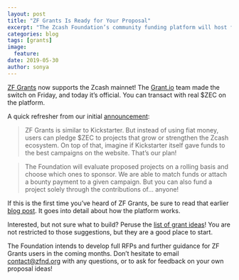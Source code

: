 ```yaml
---
layout: post
title: "ZF Grants Is Ready for Your Proposal"
excerpt: "The Zcash Foundation’s community funding platform will host fundraising campaigns for Zcash ecosystem projects."
categories: blog
tags: [grants]
image:
  feature: 
date: 2019-05-30
author: sonya
---
```


[ZF Grants](http://grants.zfnd.org) now supports the Zcash mainnet! The [Grant.io](https://grant.io/) team made the switch on Friday, and today it’s official. You can transact with real $ZEC on the platform.

A quick refresher from our initial [announcement](https://www.zfnd.org/blog/zf-grants-open-beta/):

> ZF Grants is similar to Kickstarter. But instead of using fiat money, users can pledge $ZEC to projects that grow or strengthen the Zcash ecosystem. On top of that, imagine if Kickstarter itself gave funds to the best campaigns on the website. That’s our plan!

> The Foundation will evaluate proposed projects on a rolling basis and choose which ones to sponsor. We are able to match funds or attach a bounty payment to a given campaign. But you can also fund a project solely through the contributions of… anyone!

If this is the first time you’ve heard of ZF Grants, be sure to read that earlier [blog post](https://www.zfnd.org/blog/zf-grants-open-beta/). It goes into detail about how the platform works.

Interested, but not sure what to build? Peruse the [list of grant ideas](https://www.zfnd.org/grants/#ideas)! You are not restricted to those suggestions, but they are a good place to start.

The Foundation intends to develop full RFPs and further guidance for ZF Grants users in the coming months. Don’t hesitate to email contact@zfnd.org with any questions, or to ask for feedback on your own proposal ideas!
